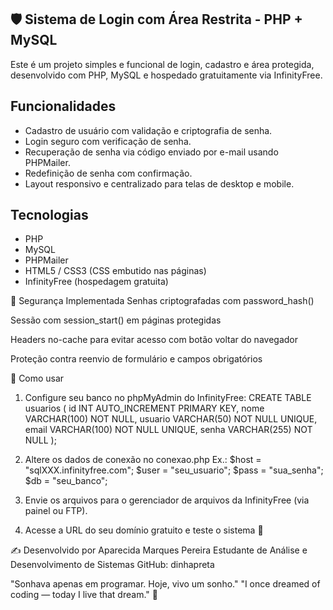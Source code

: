 ## 🛡️ Sistema de Login com Área Restrita - PHP + MySQL
Este é um projeto simples e funcional de login, cadastro e área protegida, desenvolvido com PHP, MySQL e hospedado gratuitamente via InfinityFree.


## Funcionalidades

- Cadastro de usuário com validação e criptografia de senha.
- Login seguro com verificação de senha.
- Recuperação de senha via código enviado por e-mail usando PHPMailer.
- Redefinição de senha com confirmação.
- Layout responsivo e centralizado para telas de desktop e mobile.

## Tecnologias

- PHP
- MySQL
- PHPMailer
- HTML5 / CSS3 (CSS embutido nas páginas)
- InfinityFree (hospedagem gratuita)




🔐 Segurança Implementada
Senhas criptografadas com password_hash()

Sessão com session_start() em páginas protegidas

Headers no-cache para evitar acesso com botão voltar do navegador

Proteção contra reenvio de formulário e campos obrigatórios

🚀 Como usar
1. Configure seu banco no phpMyAdmin do InfinityFree:
   CREATE TABLE usuarios (
  id INT AUTO_INCREMENT PRIMARY KEY,
  nome VARCHAR(100) NOT NULL,
  usuario VARCHAR(50) NOT NULL UNIQUE,
  email VARCHAR(100) NOT NULL UNIQUE,
  senha VARCHAR(255) NOT NULL
);

2. Altere os dados de conexão no conexao.php
Ex.:
$host = "sqlXXX.infinityfree.com";
$user = "seu_usuario";
$pass = "sua_senha";
$db = "seu_banco";


3. Envie os arquivos para o gerenciador de arquivos da InfinityFree (via painel ou FTP).

4. Acesse a URL do seu domínio gratuito e teste o sistema 🎉


   

✍️ Desenvolvido por
Aparecida Marques Pereira
Estudante de Análise e Desenvolvimento de Sistemas
GitHub: dinhapreta

"Sonhava apenas em programar. Hoje, vivo um sonho."
"I once dreamed of coding — today I live that dream." 💫

